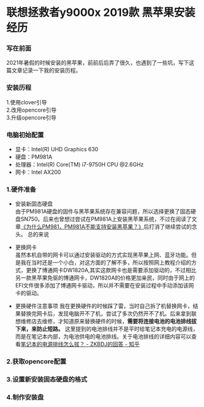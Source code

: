 # 联想拯救者y9000x 2019款 黑苹果安装经历

### 写在前面
2021年暑假的时候安装的黑苹果，前前后后弄了很久，也遇到了一些坑，写下这篇文章记录一下我的安装历程。

### 安装历程
1.使用clover引导  
2.改用opencore引导  
3.升级opencore引导  


### 电脑初始配置
* 显卡：Intel(R) UHD Graphics 630  
* 硬盘：PM981A  
* 处理器：Intel(R) Core(TM) i7-9750H CPU @2.6GHz  
* 网卡：Intel AX200  


### 1.硬件准备
* 安装新固态硬盘  
由于PM981A硬盘的固件与黑苹果系统存在兼容问题，所以选择更换了固态硬盘SN750。后来也曾想过尝试在PM981A上安装黑苹果系统，不过在阅读了文章[《为什么PM981，PM981A不能支持安装黑苹果？》](http://k61.org/1fbb0d)后打消了继续尝试的念头。  总的来说

* 更换网卡  
虽然本机自带的网卡可以通过安装驱动的方式实现黑苹果上网、蓝牙功能。但是我在当时还是一个小白，对这方面的了解不多，所以按照网上教程介绍的方式，更换了博通网卡DW1820A,其实这款网卡也是需要添加驱动的，不过相比另一款黑苹果免驱的博通网卡，DW1820A的价格更加亲民，同时由于网上的EFI文件很多添加了博通网卡驱动，所以并不需要在安装过程中手动添加该网卡的驱动。
* 更换硬件注意事项
我在更换硬件的时候踩了雷，当时自己拆了机替换网卡，结果替换完网卡后，发现电脑开不了机，尝试了多次仍然开不了机。后来拿到联想维修店去维修，才知道原来替换硬件的时候，**需要将连接电池的电池排线拔下来，来防止短路。** 这里提到的电池排线并不是平时给笔记本充电的电源线，而是在笔记本内部，为电池供电的电池排线。关于电池排线的详细内容可以查看[笔记本的电源排线怎么拔？ - ZKBDJ的回答 - 知乎](https://www.zhihu.com/question/382769128/answer/1953352782)

### 2.获取opencore配置

### 3.设置新安装固态硬盘的格式

### 4.制作安装盘
